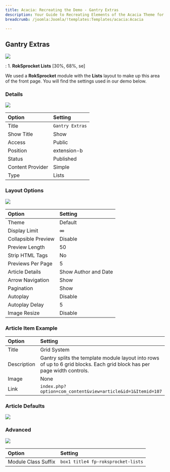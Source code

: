 ```yaml
---
title: Acacia: Recreating the Demo - Gantry Extras
description: Your Guide to Recreating Elements of the Acacia Theme for Joomla
breadcrumb: /joomla:Joomla/!templates:Templates/acacia:Acacia

---
```


Gantry Extras
-----

![][demo]

:	1. **RokSprocket Lists** [30%, 68%, se]

We used a **RokSprocket** module with the **Lists** layout to make up this area of the front page. You will find the settings used in our demo below.

### Details

![][demo2]

| Option           | Setting         |  
| :--------------- | :-------------- |  
| Title            | `Gantry Extras` |  
| Show Title       | Show            |  
| Access           | Public          |  
| Position         | extension-b     |  
| Status           | Published       |  
| Content Provider | Simple          |  
| Type             | Lists           |  

### Layout Options

![][demo3]

| Option              | Setting              |  
| :------------------ | :------------------- |  
| Theme               | Default              |  
| Display Limit       | ∞                    |  
| Collapsible Preview | Disable              |  
| Preview Length      | 50                   |  
| Strip HTML Tags     | No                   |  
| Previews Per Page   | 5                    |  
| Article Details     | Show Author and Date |  
| Arrow Navigation    | Show                 |  
| Pagination          | Show                 |  
| Autoplay            | Disable              |  
| Autoplay Delay      | 5                    |  
| Image Resize        | Disable              |  

### Article Item Example

| Option      | Setting                                                                                                                 |  
| :---------- | :---------------------------------------------------------------------------------------------------------------------- |  
| Title       | Grid System                                                                                                             |  
| Description | Gantry splits the template module layout into rows of up to 6 grid blocks. Each grid block has per page width controls. |  
| Image       | None                                                                                                                    |  
| Link        | `index.php?option=com_content&view=article&id=1&Itemid=107`                                                             |  

### Article Defaults

![][demo4]

### Advanced

![][demo5]

| Option              | Setting                            |  
| :------------------ | :--------------------------------- |  
| Module Class Suffix | `box1 title4 fp-roksprocket-lists` |  

[demo]: assets/demo_5.jpeg
[demo2]: assets/lists_1.jpeg
[demo3]: assets/lists_2.jpeg
[demo4]: assets/lists_3.jpeg
[demo5]: assets/lists_4.jpeg